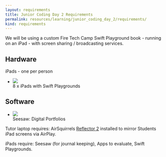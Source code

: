 ```yaml
---
layout: requirements
title: Junior Coding Day 2 Requirements
permalink: resources/learning/junior_coding_day_2/requirements/
kind: requirements
---
```


We will be using a custom Fire Tech Camp Swift Playground book - running on an iPad - with screen sharing /  broadcasting services. 
<h2 class="hardware">Hardware</h2>

<p>iPads - one per person</p>

<ul class="hardware-items">
<li>
<img src="{{ site.url }}{% asset_path components/swift_playgrounds_ipad.png %}" />
<div class="detail">8 x iPads with Swift Playgrounds</div>
</li>
</ul>
<div style="clear:both;"></div>
<h2 class="software">Software</h2>

<ul class="hardware-items">
<li>
<a href="http://web.seesaw.me"><img src="{{ site.url }}{% asset_path components/seesaw-app.png %}" /></a>
<div class="detail">Seesaw: Digital Portfolios</div>
</li>
</ul>

<div style="clear:both;"></div>

Tutor laptop requires: AirSquirrels [Reflector 2](http://www.airsquirrels.com/reflector) installed to mirror Students iPad screens via AirPlay.

iPads require: Seesaw (for journal keeping), Apps to evaluate, Swift Playgrounds.